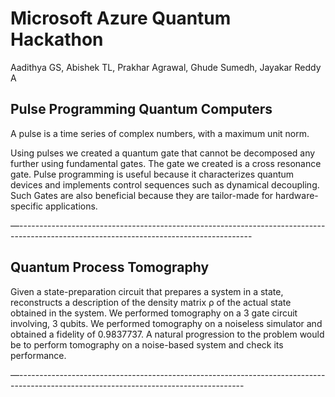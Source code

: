 # Microsoft Azure Quantum Hackathon 
Aadithya GS, Abishek TL, Prakhar Agrawal, Ghude Sumedh, Jayakar Reddy A
## Pulse Programming Quantum Computers

A pulse is a time series of complex numbers, with a maximum unit norm. 

Using pulses we created a quantum gate that cannot be decomposed any further using fundamental gates. The gate we created is a cross resonance gate. 
Pulse programming is useful because it characterizes quantum devices and implements control sequences such as dynamical decoupling. Such Gates are also beneficial because they are tailor-made for hardware-specific applications.

—----------------------------------------------------------------------------------------------------------------------------------------

## Quantum Process Tomography 			

 Given a state-preparation circuit that prepares a system in a state, reconstructs a description of the density matrix ρ of the actual state obtained in the system.
We performed tomography on a 3 gate circuit involving, 3 qubits. 
We performed tomography on a noiseless simulator and obtained a fidelity of 0.9837737. 
A natural progression to the problem would be to perform tomography on a noise-based system and check its performance. 

—--------------------------------------------------------------------------------------------------------------------------------------







		
